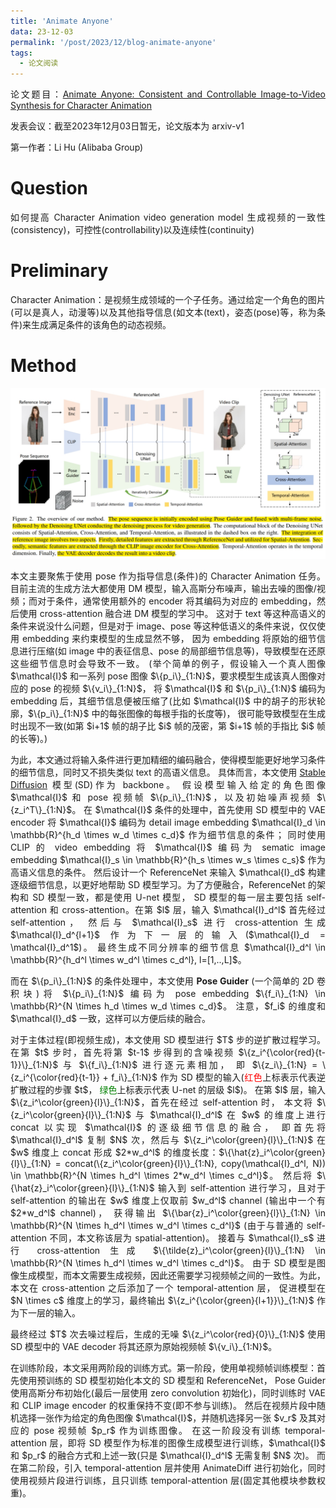 ```yaml
---
title: 'Animate Anyone'
data: 23-12-03
permalink: '/post/2023/12/blog-animate-anyone'
tags:
  - 论文阅读
---
```


<p style="text-align:justify; text-justify:inter-ideograph;"> 论文题目：<a href="https://arxiv.org/abs/2311.17117" target="_blank" title="Animate Anyone">Animate Anyone: Consistent and Controllable Image-to-Video Synthesis for Character Animation</a></p>

<p style="text-align:justify; text-justify:inter-ideograph;">发表会议：截至2023年12月03日暂无，论文版本为 arxiv-v1</p>

<p style="text-align:justify; text-justify:inter-ideograph;">第一作者：Li Hu (Alibaba Group)</p>

Question
===

<p style="text-align:justify; text-justify:inter-ideograph;">如何提高 Character Animation video generation model 生成视频的一致性(consistency)，可控性(controllability)以及连续性(continuity)</p>

Preliminary
===
<p style="text-align:justify; text-justify:inter-ideograph;">Character Animation：是视频生成领域的一个子任务。通过给定一个角色的图片(可以是真人，动漫等)以及其他指导信息(如文本(text)，姿态(pose)等，称为条件)来生成满足条件的该角色的动态视频。</p>

Method
===

![Animate Anyone](/images/paper_Animate-Anyone.png)

<p style="text-align:justify; text-justify:inter-ideograph;">本文主要聚焦于使用 pose 作为指导信息(条件)的 Character Animation 任务。
目前主流的生成方法大都使用 DM 模型，输入高斯分布噪声，输出去噪的图像/视频；而对于条件，通常使用额外的 encoder 将其编码为对应的 embedding，然后使用 cross-attention 融合进 DM 模型的学习中。
这对于 text 等这种高语义的条件来说没什么问题，但是对于 image、pose 等这种低语义的条件来说，仅仅使用 embedding 来约束模型的生成显然不够，
因为 embedding 将原始的细节信息进行压缩(如 image 中的表征信息、pose 的局部细节信息等)，导致模型在还原这些细节信息时会导致不一致。
(举个简单的例子，假设输入一个真人图像 $\mathcal{I}$ 和一系列 pose 图像 $\{p_i\}_{1:N}$，要求模型生成该真人图像对应的 pose 的视频 $\{v_i\}_{1:N}$，
将 $\mathcal{I}$ 和 $\{p_i\}_{1:N}$ 编码为 embedding 后，其细节信息便被压缩了(比如 $\mathcal{I}$ 中的胡子的形状轮廓，$\{p_i\}_{1:N}$ 中的每张图像的每根手指的长度等)，
很可能导致模型在生成时出现不一致(如第 $i+1$ 帧的胡子比 $i$ 帧的茂密，第 $i+1$ 帧的手指比 $i$ 帧的长等)。)</p>

<p style="text-align:justify; text-justify:inter-ideograph;">为此，本文通过将输入条件进行更加精细的编码融合，使得模型能更好地学习条件的细节信息，同时又不损失类似 text 的高语义信息。
具体而言，本文使用 <a href="https://cai-jianfeng.github.io/posts/2023/10/blog-paper-stablediffusion/" target="_blank">Stable Diffusion</a> 模型(SD)作为 backbone。
假设模型输入给定的角色图像 $\mathcal{I}$ 和 pose 视频帧 $\{p_i\}_{1:N}$，以及初始噪声视频 $\{z_i^T\}_{1:N}$。
在 $\mathcal{I}$ 条件的处理中，首先使用 SD 模型中的 VAE encoder 将 $\mathcal{I}$ 编码为 detail image embedding $\mathcal{I}_d \in \mathbb{R}^{h_d \times w_d \times c_d}$ 作为细节信息的条件；
同时使用 CLIP 的 video embedding 将 $\mathcal{I}$ 编码为 sematic image embedding $\mathcal{I}_s \in \mathbb{R}^{h_s \times w_s \times c_s}$ 作为高语义信息的条件。
然后设计一个 ReferenceNet 来输入 $\mathcal{I}_d$ 构建逐级细节信息，以更好地帮助 SD 模型学习。为了方便融合，ReferenceNet 的架构和 SD 模型一致，都是使用 U-net 模型，
SD 模型的每一层主要包括 self-attention 和 cross-attention。在第 $l$ 层，输入 $\mathcal{I}_d^l$ 首先经过 self-attention，
然后与 $\mathcal{I}_s$ 进行 cross-attention 生成 $\mathcal{I}_d^{l+1}$ 作为下一层的输入($\mathcal{I}_d = \mathcal{I}_d^1$)。
最终生成不同分辨率的细节信息 $\mathcal{I}_d^l \in \mathbb{R}^{h_d^l \times w_d^l \times c_d^l}, l=[1,..,L]$。</p>

<p style="text-align:justify; text-justify:inter-ideograph;">而在 $\{p_i\}_{1:N}$ 的条件处理中，本文使用 <b>Pose Guider</b> (一个简单的 2D 卷积块)将 $\{p_i\}_{1:N}$ 编码为 pose embedding $\{f_i\}_{1:N} \in \mathbb{R}^{N \times h_d \times w_d \times c_d}$。
注意，$f_i$ 的维度和 $\mathcal{I}_d$ 一致，这样可以方便后续的融合。</p>

<p style="text-align:justify; text-justify:inter-ideograph;">对于主体过程(即视频生成)，本文使用 SD 模型进行 $T$ 步的逆扩散过程学习。在第 $t$ 步时，首先将第 $t-1$ 步得到的含噪视频 $\{z_i^{\color{red}{t-1}}\}_{1:N}$ 与 $\{f_i\}_{1:N}$ 进行逐元素相加，
即 $\{z_i\}_{1:N} = \{z_i^{\color{red}{t-1}} + f_i\}_{1:N}$ 作为 SD 模型的输入(<span style="color: red">红色</span>上标表示代表逆扩散过程的步骤 $t$，
<span style="color: green">绿色</span>上标表示代表 U-net 的层级 $l$)。
在第 $l$ 层，输入 $\{z_i^\color{green}{l}\}_{1:N}$，首先在经过 self-attention 时，
本文将 $\{z_i^\color{green}{l}\}_{1:N}$ 与 $\mathcal{I}_d^l$ 在 $w$ 的维度上进行 concat 以实现 $\mathcal{I}$ 的逐级细节信息的融合，
即首先将 $\mathcal{I}_d^l$ 复制 $N$ 次，然后与 $\{z_i^\color{green}{l}\}_{1:N}$ 在 $w$ 维度上 concat 形成 $2*w_d^l$ 的维度长度：$\{\hat{z}_i^\color{green}{l}\}_{1:N} = concat(\{z_i^\color{green}{l}\}_{1:N}, copy(\mathcal{I}_d^l, N)) \in \mathbb{R}^{N \times h_d^l \times 2*w_d^l \times c_d^l}$。
然后将 $\{\hat{z}_i^\color{green}{l}\}_{1:N}$ 输入到 self-attention 进行学习，且对于 self-attention 的输出在 $w$ 维度上仅取前 $w_d^l$ channel (输出中一个有 $2*w_d^l$ channel)，
获得输出 $\{\bar{z}_i^\color{green}{l}\}_{1:N} \in \mathbb{R}^{N \times h_d^l \times w_d^l \times c_d^l}$ (由于与普通的 self-attention 不同，本文称该层为 spatial-attention)。
接着与 $\mathcal{I}_s$ 进行 cross-attention 生成 $\{\tilde{z}_i^\color{green}{l}\}_{1:N} \in \mathbb{R}^{N \times h_d^l \times w_d^l \times c_d^l}$。
由于 SD 模型是图像生成模型，而本文需要生成视频，因此还需要学习视频帧之间的一致性。为此，本文在 cross-attention 之后添加了一个 temporal-attention 层，
促进模型在 $N \times c$ 维度上的学习，最终输出 $\{z_i^{\color{green}{l+1}}\}_{1:N}$ 作为下一层的输入。</p>

<p style="text-align:justify; text-justify:inter-ideograph;">最终经过 $T$ 次去噪过程后，生成的无噪 $\{z_i^\color{red}{0}\}_{1:N}$ 使用 SD 模型中的 VAE decoder 将其还原为原始视频帧 $\{v_i\}_{1:N}$。</p>

<p style="text-align:justify; text-justify:inter-ideograph;">在训练阶段，本文采用两阶段的训练方式。第一阶段，使用单视频帧训练模型：首先使用预训练的 SD 模型初始化本文的 SD 模型和 ReferenceNet，
Pose Guider 使用高斯分布初始化(最后一层使用 zero convolution 初始化)，同时训练时 VAE 和 CLIP image encoder 的权重保持不变(即不参与训练)。
然后在视频片段中随机选择一张作为给定的角色图像 $\mathcal{I}$，并随机选择另一张 $v_r$ 及其对应的 pose 视频帧 $p_r$ 作为训练图像。
在这一阶段没有训练 temporal-attention 层，即将 SD 模型作为标准的图像生成模型进行训练，$\mathcal{I}$ 和 $p_r$ 的融合方式和上述一致(只是 $\mathcal{I}_d^l$ 无需复制 $N$ 次)。
而在第二阶段，引入 temporal-attention 层并使用 AnimateDiff 进行初始化，同时使用视频片段进行训练，且只训练 temporal-attention 层(固定其他模块参数权重)。</p>